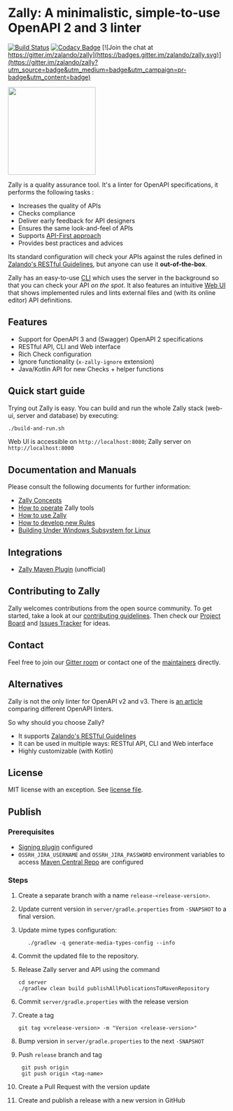 # Zally: A minimalistic, simple-to-use OpenAPI 2 and 3 linter

[![Build Status](https://travis-ci.org/zalando/zally.svg?branch=master)](https://travis-ci.org/zalando/zally)
[![Codacy Badge](https://api.codacy.com/project/badge/Grade/05a7515011504c06b1cb35ede27ac7d4)](https://www.codacy.com/app/zally/zally?utm_source=github.com&amp;utm_medium=referral&amp;utm_content=zalando/zally&amp;utm_campaign=Badge_Grade)
[![Join the chat at https://gitter.im/zalando/zally](https://badges.gitter.im/zalando/zally.svg)](https://gitter.im/zalando/zally?utm_source=badge&utm_medium=badge&utm_campaign=pr-badge&utm_content=badge)

<img src="logo.png" width="200" height="200" />

Zally is a quality assurance tool. It's a linter for OpenAPI specifications,
it performs the following tasks : 

- Increases the quality of APIs
- Checks compliance
- Deliver early feedback for API designers
- Ensures the same look-and-feel of APIs
- Supports [API-First approach](https://opensource.zalando.com/restful-api-guidelines/#100)
- Provides best practices and advices

Its standard configuration will check your APIs against the rules defined in
[Zalando's RESTful Guidelines](http://zalando.github.io/restful-api-guidelines/),
but anyone can use it **out-of-the-box**.

Zally has an easy-to-use [CLI](cli/README.md) which uses the server in the background so that
you can check your API *on the spot*. It also features an intuitive
[Web UI](web-ui/README.md) that shows implemented rules and lints external files
and (with its online editor) API definitions.

## Features

- Support for OpenAPI 3 and (Swagger) OpenAPI 2 specifications
- RESTful API, CLI and Web interface
- Rich Check configuration
- Ignore functionality (`x-zally-ignore` extension)
- Java/Kotlin API for new Checks + helper functions

## Quick start guide

Trying out Zally is easy. You can build and run the whole Zally stack (web-ui, server
and database) by executing:

```bash
./build-and-run.sh
```

Web UI is accessible on `http://localhost:8080`; Zally server on `http://localhost:8000`

## Documentation and Manuals

Please consult the following documents for further information:

- [Zally Concepts](documentation/concepts.md)
- [How to operate](documentation/operation.md) Zally tools
- [How to use Zally](documentation/usage.md)
- [How to develop new Rules](documentation/rule-development.md)
- [Building Under Windows Subsystem for Linux](documentation/build-under-wsl.md)

## Integrations

- [Zally Maven Plugin](https://github.com/ethlo/zally-maven-plugin) (unofficial)

## Contributing to Zally

Zally welcomes contributions from the open source community. To get started, take a
look at our [contributing guidelines](CONTRIBUTING). Then check our
[Project Board](https://github.com/zalando/zally/projects/1) and
[Issues Tracker](https://github.com/zalando/zally/issues) for ideas.

## Contact

Feel free to join our [Gitter room](https://gitter.im/zalando/zally) or contact one
of the [maintainers](MAINTAINERS) directly.

## Alternatives 

Zally is not the only linter for OpenAPI v2 and v3. There is [an article](https://nordicapis.com/8-openapi-linters/) comparing different OpenAPI linters.

So why should you choose Zally?
- It supports [Zalando's RESTful Guidelines](http://zalando.github.io/restful-api-guidelines/)
- It can be used in multiple ways: RESTful API, CLI and Web interface
- Highly customizable (with Kotlin)  

## License

MIT license with an exception. See [license file](LICENSE).

## Publish

### Prerequisites

* [Signing plugin](https://docs.gradle.org/current/userguide/signing_plugin.htm) configured
* `OSSRH_JIRA_USERNAME` and `OSSRH_JIRA_PASSWORD` environment variables to access [Maven Central Repo](https://oss.sonatype.org/) are 
configured

### Steps

1. Create a separate branch with a name `release-<release-version>`.
2. Update current version in `server/gradle.properties` from `-SNAPSHOT` to a final version.
3. Update mime types configuration:
   ```shell
      ./gradlew -q generate-media-types-config --info
   ```
4. Commit the updated file to the repository.
5. Release Zally server and API using the command
   ```
   cd server
   ./gradlew clean build publishAllPublicationsToMavenRepository
   ```
6. Commit `server/gradle.properties` with the release version
7. Create a tag
    ```shell script
    git tag v<release-version> -m "Version <release-version>"
    ```
8. Bump version in `server/gradle.properties` to the next `-SNAPSHOT`

9. Push `release` branch and tag
   ```shell script
    git push origin
    git push origin <tag-name>
   ```
10. Create a Pull Request with the version update
11. Create and publish a release with a new version in GitHub
